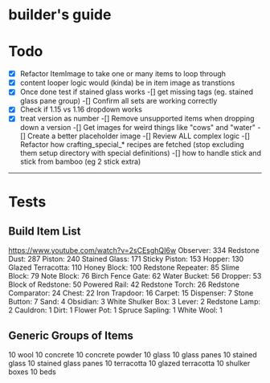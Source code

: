 # builder's guide

# Todo
-[x] Refactor ItemImage to take one or many items to loop through
-[x] content looper logic would (kinda) be in item image as transtions
-[x] Once done test if stained glass works
-[] get missing tags (eg. stained glass pane group)
-[] Confirm all sets are working correctly
-[x] Check if 1.15 vs 1.16 dropdown works
-[x] treat version as number
-[] Remove unsupported items when dropping down a version
-[] Get images for weird things like "cows" and "water"
-[] Create a better placeholder image
-[] Review ALL complex logic
-[] Refactor how crafting_special_* recipes are fetched (stop excluding them setup directory with special definitions)
-[] how to handle stick and stick from bamboo (eg 2 stick extra)

----

# Tests
## Build Item List
https://www.youtube.com/watch?v=2sCEsghQI6w
Observer: 334
Redstone Dust: 287
Piston: 240
Stained Glass: 171
Sticky Piston: 153
Hopper: 130
Glazed Terracotta: 110
Honey Block: 100
Redstone Repeater: 85
Slime Block: 79
Note Block: 76
Birch Fence Gate: 62
Water Bucket: 56
Dropper: 53
Block of Redstone: 50
Powered Rail: 42
Redstone Torch: 26
Redstone Comparator: 24
Chest: 22
Iron Trapdoor: 16
Carpet: 15
Dispenser: 7
Stone Button: 7
Sand: 4
Obsidian: 3
White Shulker Box: 3
Lever: 2
Redstone Lamp: 2
Cauldron: 1
Dirt: 1
Flower Pot: 1
Spruce Sapling: 1
White Wool: 1

## Generic Groups of Items
10 wool
10 concrete
10 concrete powder
10 glass
10 glass panes
10 stained glass
10 stained glass panes
10 terracotta
10 glazed terracotta
10 shulker boxes
10 beds

